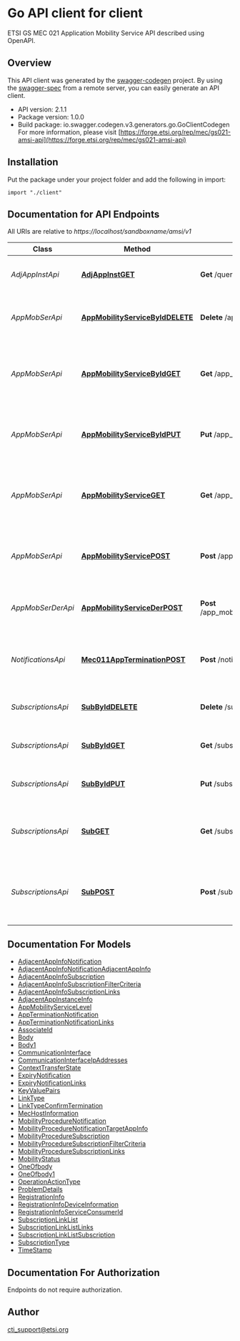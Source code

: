 # Go API client for client

ETSI GS MEC 021 Application Mobility Service API described using OpenAPI.

## Overview
This API client was generated by the [swagger-codegen](https://github.com/swagger-api/swagger-codegen) project.  By using the [swagger-spec](https://github.com/swagger-api/swagger-spec) from a remote server, you can easily generate an API client.

- API version: 2.1.1
- Package version: 1.0.0
- Build package: io.swagger.codegen.v3.generators.go.GoClientCodegen
For more information, please visit [https://forge.etsi.org/rep/mec/gs021-amsi-api](https://forge.etsi.org/rep/mec/gs021-amsi-api)

## Installation
Put the package under your project folder and add the following in import:
```golang
import "./client"
```

## Documentation for API Endpoints

All URIs are relative to *https://localhost/sandboxname/amsi/v1*

Class | Method | HTTP request | Description
------------ | ------------- | ------------- | -------------
*AdjAppInstApi* | [**AdjAppInstGET**](docs/AdjAppInstApi.md#adjappinstget) | **Get** /queries/adjacent_app_instances | Retrieve information about this subscription.
*AppMobSerApi* | [**AppMobilityServiceByIdDELETE**](docs/AppMobSerApi.md#appmobilityservicebyiddelete) | **Delete** /app_mobility_services/{appMobilityServiceId} |  deregister the individual application mobility service
*AppMobSerApi* | [**AppMobilityServiceByIdGET**](docs/AppMobSerApi.md#appmobilityservicebyidget) | **Get** /app_mobility_services/{appMobilityServiceId} | Retrieve information about this individual application mobility service
*AppMobSerApi* | [**AppMobilityServiceByIdPUT**](docs/AppMobSerApi.md#appmobilityservicebyidput) | **Put** /app_mobility_services/{appMobilityServiceId} |  update the existing individual application mobility service
*AppMobSerApi* | [**AppMobilityServiceGET**](docs/AppMobSerApi.md#appmobilityserviceget) | **Get** /app_mobility_services |  Retrieve information about the registered application mobility service.
*AppMobSerApi* | [**AppMobilityServicePOST**](docs/AppMobSerApi.md#appmobilityservicepost) | **Post** /app_mobility_services | Create a new application mobility service for the service requester.
*AppMobSerDerApi* | [**AppMobilityServiceDerPOST**](docs/AppMobSerDerApi.md#appmobilityservicederpost) | **Post** /app_mobility_services/{appMobilityServiceId}/deregister_task |  deregister the individual application mobility service
*NotificationsApi* | [**Mec011AppTerminationPOST**](docs/NotificationsApi.md#mec011appterminationpost) | **Post** /notifications/mec011/appTermination | MEC011 Application Termination notification for self termination
*SubscriptionsApi* | [**SubByIdDELETE**](docs/SubscriptionsApi.md#subbyiddelete) | **Delete** /subscriptions/{subscriptionId} | cancel the existing individual subscription
*SubscriptionsApi* | [**SubByIdGET**](docs/SubscriptionsApi.md#subbyidget) | **Get** /subscriptions/{subscriptionId} | Retrieve information about this subscription.
*SubscriptionsApi* | [**SubByIdPUT**](docs/SubscriptionsApi.md#subbyidput) | **Put** /subscriptions/{subscriptionId} | update the existing individual subscription.
*SubscriptionsApi* | [**SubGET**](docs/SubscriptionsApi.md#subget) | **Get** /subscriptions/ | Retrieve information about the subscriptions for this requestor.
*SubscriptionsApi* | [**SubPOST**](docs/SubscriptionsApi.md#subpost) | **Post** /subscriptions/ | Create a new subscription to Application Mobility Service notifications.


## Documentation For Models

 - [AdjacentAppInfoNotification](docs/AdjacentAppInfoNotification.md)
 - [AdjacentAppInfoNotificationAdjacentAppInfo](docs/AdjacentAppInfoNotificationAdjacentAppInfo.md)
 - [AdjacentAppInfoSubscription](docs/AdjacentAppInfoSubscription.md)
 - [AdjacentAppInfoSubscriptionFilterCriteria](docs/AdjacentAppInfoSubscriptionFilterCriteria.md)
 - [AdjacentAppInfoSubscriptionLinks](docs/AdjacentAppInfoSubscriptionLinks.md)
 - [AdjacentAppInstanceInfo](docs/AdjacentAppInstanceInfo.md)
 - [AppMobilityServiceLevel](docs/AppMobilityServiceLevel.md)
 - [AppTerminationNotification](docs/AppTerminationNotification.md)
 - [AppTerminationNotificationLinks](docs/AppTerminationNotificationLinks.md)
 - [AssociateId](docs/AssociateId.md)
 - [Body](docs/Body.md)
 - [Body1](docs/Body1.md)
 - [CommunicationInterface](docs/CommunicationInterface.md)
 - [CommunicationInterfaceIpAddresses](docs/CommunicationInterfaceIpAddresses.md)
 - [ContextTransferState](docs/ContextTransferState.md)
 - [ExpiryNotification](docs/ExpiryNotification.md)
 - [ExpiryNotificationLinks](docs/ExpiryNotificationLinks.md)
 - [KeyValuePairs](docs/KeyValuePairs.md)
 - [LinkType](docs/LinkType.md)
 - [LinkTypeConfirmTermination](docs/LinkTypeConfirmTermination.md)
 - [MecHostInformation](docs/MecHostInformation.md)
 - [MobilityProcedureNotification](docs/MobilityProcedureNotification.md)
 - [MobilityProcedureNotificationTargetAppInfo](docs/MobilityProcedureNotificationTargetAppInfo.md)
 - [MobilityProcedureSubscription](docs/MobilityProcedureSubscription.md)
 - [MobilityProcedureSubscriptionFilterCriteria](docs/MobilityProcedureSubscriptionFilterCriteria.md)
 - [MobilityProcedureSubscriptionLinks](docs/MobilityProcedureSubscriptionLinks.md)
 - [MobilityStatus](docs/MobilityStatus.md)
 - [OneOfbody](docs/OneOfbody.md)
 - [OneOfbody1](docs/OneOfbody1.md)
 - [OperationActionType](docs/OperationActionType.md)
 - [ProblemDetails](docs/ProblemDetails.md)
 - [RegistrationInfo](docs/RegistrationInfo.md)
 - [RegistrationInfoDeviceInformation](docs/RegistrationInfoDeviceInformation.md)
 - [RegistrationInfoServiceConsumerId](docs/RegistrationInfoServiceConsumerId.md)
 - [SubscriptionLinkList](docs/SubscriptionLinkList.md)
 - [SubscriptionLinkListLinks](docs/SubscriptionLinkListLinks.md)
 - [SubscriptionLinkListSubscription](docs/SubscriptionLinkListSubscription.md)
 - [SubscriptionType](docs/SubscriptionType.md)
 - [TimeStamp](docs/TimeStamp.md)


## Documentation For Authorization
 Endpoints do not require authorization.


## Author

cti_support@etsi.org

